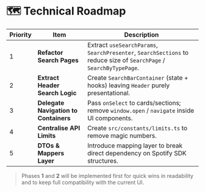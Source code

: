 # 🗺️ Technical Roadmap

| Priority | Item                                  | Description                                                                                                         |
| -------- | ------------------------------------- | ------------------------------------------------------------------------------------------------------------------- |
| 1        | **Refactor Search Pages**             | Extract `useSearchParams`, `SearchPresenter`, `SearchSections` to reduce size of `SearchPage` / `SearchByTypePage`. |
| 2        | **Extract Header Search Logic**       | Create `SearchBarContainer` (state + hooks) leaving `Header` purely presentational.                                 |
| 3        | **Delegate Navigation to Containers** | Pass `onSelect` to cards/sections; remove `window.open` / `navigate` inside UI components.                          |
| 4        | **Centralise API Limits**             | Create `src/constants/limits.ts` to remove magic numbers.                                                           |
| 5        | **DTOs & Mappers Layer**              | Introduce mapping layer to break direct dependency on Spotify SDK structures.                                       |

> Phases **1** and **2** will be implemented first for quick wins in readability and to keep full compatibility with the current UI.
